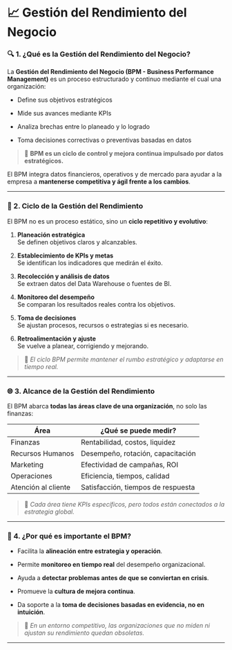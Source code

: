 # 📈 Gestión del Rendimiento del Negocio

### 🔍 1. ¿Qué es la Gestión del Rendimiento del Negocio?

La **Gestión del Rendimiento del Negocio (BPM - Business Performance Management)** es un proceso estructurado y continuo mediante el cual una organización:

- Define sus objetivos estratégicos
    
- Mide sus avances mediante KPIs
    
- Analiza brechas entre lo planeado y lo logrado
    
- Toma decisiones correctivas o preventivas basadas en datos
    

> 📌 **BPM es un ciclo de control y mejora continua impulsado por datos estratégicos.**

El BPM integra datos financieros, operativos y de mercado para ayudar a la empresa a **mantenerse competitiva y ágil frente a los cambios**.

---

### 🔄 2. Ciclo de la Gestión del Rendimiento

El BPM no es un proceso estático, sino un **ciclo repetitivo y evolutivo**:

1. **Planeación estratégica**  
    Se definen objetivos claros y alcanzables.
    
2. **Establecimiento de KPIs y metas**  
    Se identifican los indicadores que medirán el éxito.
    
3. **Recolección y análisis de datos**  
    Se extraen datos del Data Warehouse o fuentes de BI.
    
4. **Monitoreo del desempeño**  
    Se comparan los resultados reales contra los objetivos.
    
5. **Toma de decisiones**  
    Se ajustan procesos, recursos o estrategias si es necesario.
    
6. **Retroalimentación y ajuste**  
    Se vuelve a planear, corrigiendo y mejorando.
    

> 🔁 _El ciclo BPM permite mantener el rumbo estratégico y adaptarse en tiempo real._

---

### 🌐 3. Alcance de la Gestión del Rendimiento

El BPM abarca **todas las áreas clave de una organización**, no solo las finanzas:

|Área|¿Qué se puede medir?|
|---|---|
|Finanzas|Rentabilidad, costos, liquidez|
|Recursos Humanos|Desempeño, rotación, capacitación|
|Marketing|Efectividad de campañas, ROI|
|Operaciones|Eficiencia, tiempos, calidad|
|Atención al cliente|Satisfacción, tiempos de respuesta|

> 🎯 _Cada área tiene KPIs específicos, pero todos están conectados a la estrategia global._

---

### 🧠 4. ¿Por qué es importante el BPM?

- Facilita la **alineación entre estrategia y operación**.
    
- Permite **monitoreo en tiempo real** del desempeño organizacional.
    
- Ayuda a **detectar problemas antes de que se conviertan en crisis**.
    
- Promueve la **cultura de mejora continua**.
    
- Da soporte a la **toma de decisiones basadas en evidencia, no en intuición**.
    

> 🧠 _En un entorno competitivo, las organizaciones que no miden ni ajustan su rendimiento quedan obsoletas._

---
